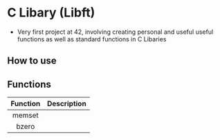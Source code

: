 # C Libary (Libft)
* Very first project at 42, involving creating personal and useful useful functions as well as standard functions in C Libaries

## How to use

## Functions
| Function | Description |
| :---: | :--- |
| memset | |
| bzero | |
